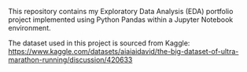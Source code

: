 This repository contains my Exploratory Data Analysis (EDA) portfolio project implemented using Python Pandas within a Jupyter Notebook environment. <br>

The dataset used in this project is sourced from Kaggle: 
https://www.kaggle.com/datasets/aiaiaidavid/the-big-dataset-of-ultra-marathon-running/discussion/420633 

